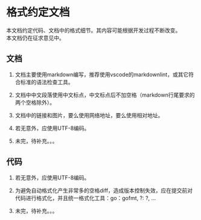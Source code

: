 # 格式约定文档

本文档约定代码、文档中的格式细节。其内容可能根据开发过程不断改变。  
本文档仍在征求意见中。  

## 文档

1. 文档主要使用markdown编写，推荐使用vscode的markdownlint，或其它符合标准的语法检查工具。  

2. 文档中中文段落使用中文标点，中文标点后不加空格（markdown行尾要求的两个空格除外）。  

3. 文档中的链接和图片，要么使用网络地址，要么使用相对地址。  

4. 若无意外，应使用UTF-8编码。  

5. 未完，待补充。。。  

## 代码

1. 若无意外，应使用UTF-8编码。  

2. 为避免自动格式化产生非常多的空格diff，造成版本控制失效，应在提交前对代码进行格式化，并且统一格式化工具：go：gofmt, ?: ?, ...  

3. 未完，待补充。。。  
